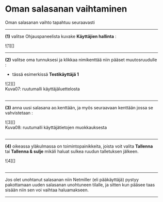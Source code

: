 # Oman salasanan vaihtaminen

Oman salasanan vaihto tapahtuu seuraavasti

----

__(1)__ valitse Ohjauspaneelista kuvake **Käyttäjien hallinta** :

<figure class="fig-n" style="margin:10px 0 0 0">
![1][]
<figcaption></figcaption>
</figure>

----

__(2)__ valitse oma tunnuksesi ja klikkaa nimikenttää niin pääset muutosruudulle :

* tässä esimerkissä __Testikäyttäjä 1__

<figure class="fig-n" style="margin:10px 0 30px 0">
![2][]
<figcaption>Kuva07: ruutumalli käyttäjäluettelosta</figcaption>
</figure>

----

__(3)__ anna uusi salasana ao.kenttään, ja myös seuraavaan kenttään jossa se vahvistetaan :


<figure class="fig-n" style="margin:10px 0 30px 0">
![3][]
<figcaption>Kuva08: ruutumalli käyttäjätietojen muokkauksesta</figcaption>
</figure>

----

__(4)__ oikeassa yläkulmassa on toimintopainikkeita, joista voit valita **Tallenna**
tai **Tallenna & sulje** mikäli haluat sulkea ruudun talletuksen jälkeen.

<figure class="fig-n" style="margin:10px 0 30px 0">
![4][]
<figcaption></figcaption>
</figure>


----

<div class='msg msg-warn'>
 Jos olet unohtanut salasanan niin Netmiller (eli pääkäyttäjä) pystyy
 pakottamaan uuden salasanan unohtuneen tilalle, ja sitten kun pääsee
 taas sisään niin sen voi vaihtaa haluamakseen.
</div>

----

[1]: kuvat/kuva06.png "Toiminto ohjauspaneelissa"
[2]: kuvat/kuva07.png "Ruutumalli"
[3]: kuvat/kuva08.png "Ruutumalli"
[4]: kuvat/kuva09.png "Ruutumalli toiminnoista"

